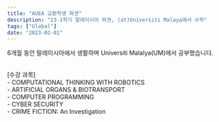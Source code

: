 ```yaml
---
title: "AUEA 교환학생 파견"
description: "23-1학기 말레이시아 파견, (at)Universiti Malaya에서 수학"
tags: ["Global"]
date: "2023-02-01"
---
```


6개월 동안 말레이시아에서 생활하며 Universiti Malalya(UM)에서 공부했습니다. <br>


<br>
[수강 과목] <br>
- COMPUTATIONAL THINKING WITH ROBOTICS <br>
- ARTIFICIAL ORGANS & BIOTRANSPORT <br>
- COMPUTER PROGRAMMING <br>
- CYBER SECURITY <br>
- CRIME FICTION: An Investigation <br>